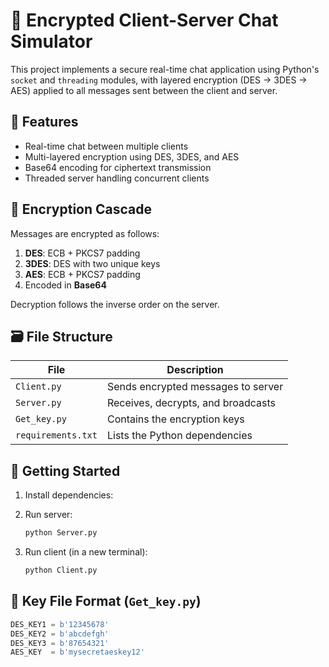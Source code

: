 
# 🔐 Encrypted Client-Server Chat Simulator

This project implements a secure real-time chat application using Python's `socket` and `threading` modules, with layered encryption (DES → 3DES → AES) applied to all messages sent between the client and server.

## 📌 Features

- Real-time chat between multiple clients
- Multi-layered encryption using DES, 3DES, and AES
- Base64 encoding for ciphertext transmission
- Threaded server handling concurrent clients

## 🧱 Encryption Cascade

Messages are encrypted as follows:
1. **DES**: ECB + PKCS7 padding
2. **3DES**: DES with two unique keys
3. **AES**: ECB + PKCS7 padding
4. Encoded in **Base64**

Decryption follows the inverse order on the server.

## 🗃️ File Structure

| File         | Description                         |
|--------------|-------------------------------------|
| `Client.py`  | Sends encrypted messages to server  |
| `Server.py`  | Receives, decrypts, and broadcasts  |
| `Get_key.py` | Contains the encryption keys        |
| `requirements.txt` | Lists the Python dependencies |

## 🚀 Getting Started

1. Install dependencies:

2. Run server:
    ```bash
    python Server.py
    ```

3. Run client (in a new terminal):
    ```bash
    python Client.py
    ```

## 🔑 Key File Format (`Get_key.py`)

```python
DES_KEY1 = b'12345678'
DES_KEY2 = b'abcdefgh'
DES_KEY3 = b'87654321'
AES_KEY  = b'mysecretaeskey12'
